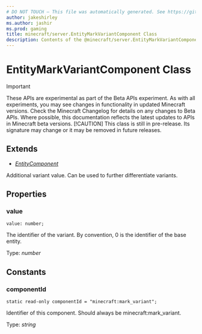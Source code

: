 ```yaml
---
# DO NOT TOUCH — This file was automatically generated. See https://github.com/mojang/minecraftapidocsgenerator to modify descriptions, examples, etc.
author: jakeshirley
ms.author: jashir
ms.prod: gaming
title: minecraft/server.EntityMarkVariantComponent Class
description: Contents of the @minecraft/server.EntityMarkVariantComponent class.
---
```

# EntityMarkVariantComponent Class
>[!IMPORTANT]
>These APIs are experimental as part of the Beta APIs experiment. As with all experiments, you may see changes in functionality in updated Minecraft versions. Check the Minecraft Changelog for details on any changes to Beta APIs. Where possible, this documentation reflects the latest updates to APIs in Minecraft beta versions.
> [!CAUTION]
> This class is still in pre-release.  Its signature may change or it may be removed in future releases.

## Extends
- [*EntityComponent*](EntityComponent.md)

Additional variant value. Can be used to further differentiate variants.

## Properties

### **value**
`value: number;`

The identifier of the variant. By convention, 0 is the identifier of the base entity.

Type: *number*

## Constants

### **componentId**
`static read-only componentId = "minecraft:mark_variant";`

Identifier of this component. Should always be minecraft:mark_variant.

Type: *string*
